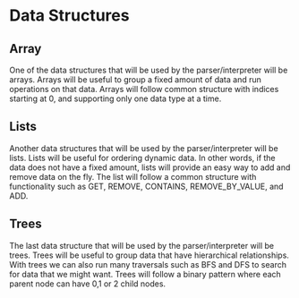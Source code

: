 <!--
 Copyright (c) 2022 Rithvik Arun, Joseph Hale, Jacob Hreshchyshyn, Jacob Janes, Sai Nishanth Vaka
 This software is released under the MIT License.
 https://opensource.org/licenses/MIT
-->

# Data Structures

## Array
One of the data structures that will be used by the parser/interpreter will be arrays. Arrays
will be useful to group a fixed amount of data and run operations on that data. Arrays will follow common
structure with indices starting at 0, and supporting only one data type at a time.

## Lists
Another data structures that will be used by the parser/interpreter will be lists. Lists
will be useful for ordering dynamic data. In other words, if the data does not have a fixed amount, lists will
provide an easy way to add and remove data on the fly. The list will follow a common structure with functionality such
as GET, REMOVE, CONTAINS, REMOVE_BY_VALUE, and ADD.

## Trees
The last data structure that will be used by the parser/interpreter will be trees. Trees will
be useful to group data that have hierarchical relationships. With trees we can also run many traversals
such as BFS and DFS to search for data that we might want. Trees will follow a binary pattern where each parent node
can have 0,1 or 2 child nodes.
